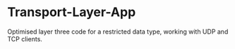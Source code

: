 # Transport-Layer-App
Optimised layer three code for a restricted data type, working with UDP and TCP clients.
